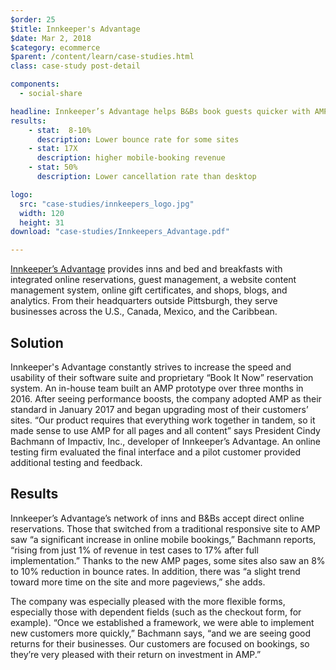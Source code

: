```yaml
---
$order: 25
$title: Innkeeper's Advantage
$date: Mar 2, 2018
$category: ecommerce
$parent: /content/learn/case-studies.html
class: case-study post-detail

components:
  - social-share

headline: Innkeeper’s Advantage helps B&Bs book guests quicker with AMP
results:
    - stat:  8-10%
      description: Lower bounce rate for some sites 
    - stat: 17X
      description: higher mobile-booking revenue
    - stat: 50%
      description: Lower cancellation rate than desktop

logo:
  src: "case-studies/innkeepers_logo.jpg"
  width: 120
  height: 31
download: "case-studies/Innkeepers_Advantage.pdf"

---
```



<div class="img-left">
    <amp-img width="300" height="601" layout="responsive" src="/static/img/case-studies/innkeepers_1.png"></amp-img>
</div>

[Innkeeper’s Advantage](https://www.innkeepersadvantage.com/) provides inns and bed and breakfasts with integrated online reservations, guest management, a website content management system, online gift certificates, and shops, blogs, and analytics. From their headquarters outside Pittsburgh, they serve businesses across the U.S., Canada, Mexico, and the Caribbean.

## Solution

Innkeeper's Advantage constantly strives to increase the speed and usability of their software suite and proprietary “Book It Now” reservation system. An in-house team built an AMP prototype over three months in 2016. After seeing performance boosts, the company adopted AMP as their standard in January 2017 and began upgrading most of their customers’ sites. “Our product requires that everything work together in tandem, so it made sense to use AMP for   all pages and all content” says President Cindy Bachmann of Impactiv, Inc., developer of Innkeeper’s Advantage. An online testing firm evaluated the final interface and a pilot customer provided additional testing and feedback.

<div class="img-right">
    <amp-img width="300" height="601" layout="responsive" src="/static/img/case-studies/innkeepers_2.png"></amp-img>
</div>

## Results

Innkeeper’s Advantage’s network of inns and B&Bs accept direct online reservations. Those that switched from a traditional responsive site to AMP saw “a significant increase in online mobile bookings,” Bachmann reports, “rising from just 1% of revenue in test cases to 17% after full implementation.” Thanks to the new AMP pages, some sites also saw an 8% to 10% reduction in bounce rates. In addition, there was “a slight trend toward more time on the site and more pageviews,” she adds.

The company was especially pleased with the more flexible forms, especially those with dependent fields (such as the checkout form, for example). “Once we established a framework, we were able to implement new customers more quickly,” Bachmann says, “and we are seeing good returns for their businesses. Our customers are focused on bookings, so they’re very pleased with their return on investment in AMP.”

